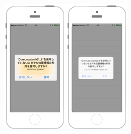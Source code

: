 [![Preview version001](./img/corelocation001.png)](./001_gps.md)
[![Preview version003](./img/corelocation003.png)](./003_ibeacon_monitaring.md)
